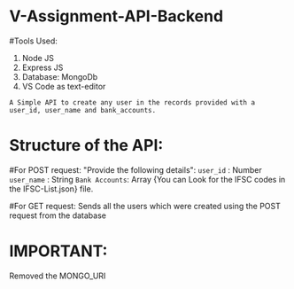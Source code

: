 # V-Assignment-API-Backend
#Tools Used:
1) Node JS
2) Express JS
3) Database: MongoDb
4) VS Code as text-editor

`A Simple API to create any user in the records provided with a user_id, user_name and bank_accounts.`

# Structure of the API:

#For POST request:
"Provide the following details":
`user_id`   : Number
`user_name` : String
`Bank Accounts`: Array {You can Look for the IFSC codes in the IFSC-List.json} file.

#For GET request:
Sends all the users which were created using the POST request from the database


# IMPORTANT:
Removed the MONGO_URI
